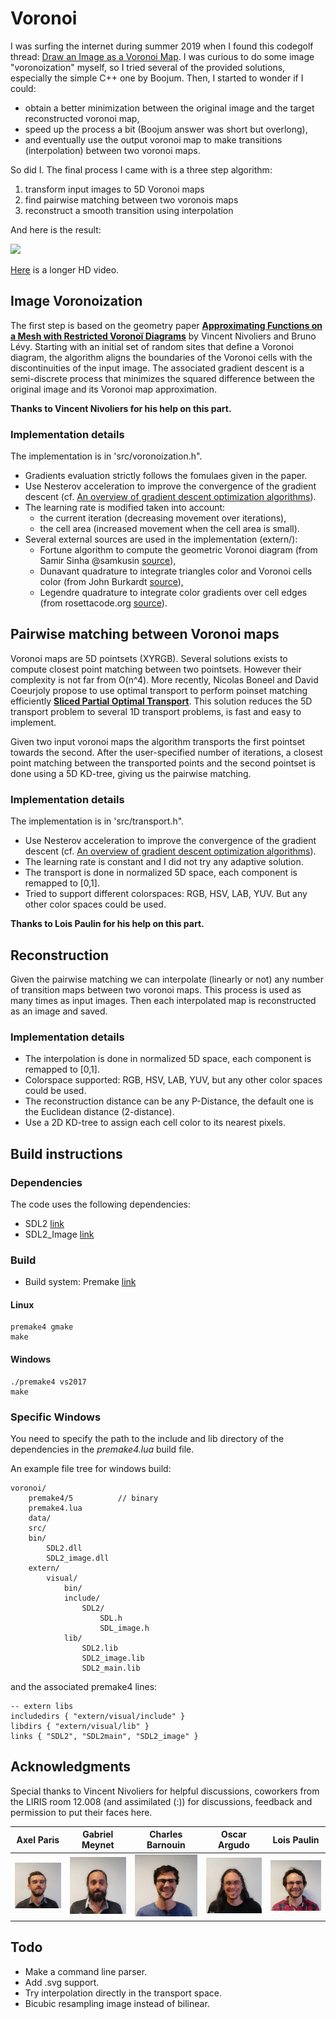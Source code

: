 # Voronoi

I was surfing the internet during summer 2019 when I found this codegolf thread: [Draw an Image as a Voronoi Map](https://codegolf.stackexchange.com/questions/50299/draw-an-image-as-a-voronoi-map). I was curious to do some image "voronoization" myself, so I tried several of the provided solutions, especially the simple C++ one by Boojum. Then, I started to wonder if I could:
- obtain a better minimization between the original image and the target reconstructed voronoi map,
- speed up the process a bit (Boojum answer was short but overlong),
- and eventually use the output voronoi map to make transitions (interpolation) between two voronoi maps. 

So did I. The final process I came with is a three step algorithm:
1. transform input images to 5D Voronoi maps
2. find pairwise matching between two voronois maps
3. reconstruct a smooth transition using interpolation

And here is the result:

![](data/output.gif)

[Here](data/output-lab-small.mp4) is a longer HD video. 

## Image Voronoization
The first step is based on the geometry paper [**Approximating Functions on a Mesh with Restricted Voronoï Diagrams**](http://alice.loria.fr/index.php/publications.html?redirect=0&Paper=VoronoiApprox@2013) by Vincent Nivoliers and Bruno Lévy. Starting with an initial set of random sites that define a Voronoi diagram, the algorithm aligns the boundaries of the Voronoi cells with the discontinuities of the input image. The associated gradient descent is a semi-discrete process that minimizes the squared difference between the original image and its Voronoi map approximation.

**Thanks to Vincent Nivoliers for his help on this part.**

### Implementation details
The implementation is in 'src/voronoization.h".
* Gradients evaluation strictly follows the fomulaes given in the paper.
* Use Nesterov acceleration to improve the convergence of the gradient descent (cf. [An overview of gradient descent optimization algorithms](https://arxiv.org/pdf/1609.04747.pdf)).
* The learning rate is modified taken into account:
    * the current iteration (decreasing movement over iterations),
    * the cell area (increased movement when the cell area is small).
* Several external sources are used in the implementation (extern/):
    * Fortune algorithm to compute the geometric Voronoi diagram (from Samir Sinha @samkusin [source](https://github.com/samkusin/gamelabs/tree/master/voronoi)),
    * Dunavant quadrature to integrate triangles color and Voronoi cells color (from John Burkardt [source](https://people.sc.fsu.edu/~jburkardt/cpp_src/triangle_dunavant_rule/triangle_dunavant_rule.html)),
    * Legendre quadrature to integrate color gradients over cell edges (from rosettacode.org [source](https://rosettacode.org/wiki/Numerical_integration/Gauss-Legendre_Quadrature)).

## Pairwise matching between Voronoi maps
Voronoi maps are 5D pointsets (XYRGB). Several solutions exists to compute closest point matching between two pointsets. However  their complexity is not far from O(n^4). More recently, Nicolas Boneel and David Coeurjoly propose to use optimal transport to perform poinset matching efficiently [**Sliced Partial Optimal Transport**](https://perso.liris.cnrs.fr/nbonneel/spot/).
This solution reduces the 5D transport problem to several 1D transport problems, is fast and easy to implement. 

Given two input voronoi maps the algorithm transports the first pointset towards the second. After the user-specified number of iterations, a closest point matching between the transported points and the second pointset is done using a 5D KD-tree, giving us the pairwise matching. 

### Implementation details
The implementation is in 'src/transport.h".
* Use Nesterov acceleration to improve the convergence of the gradient descent (cf. [An overview of gradient descent optimization algorithms](https://arxiv.org/pdf/1609.04747.pdf)).
* The learning rate is constant and I did not try any adaptive solution.
* The transport is done in normalized 5D space, each component is remapped to [0,1]. 
* Tried to support different colorspaces: RGB, HSV, LAB, YUV. But any other color spaces could be used. 

**Thanks to Lois Paulin for his help on this part.**

## Reconstruction
Given the pairwise matching we can interpolate (linearly or not) any number of transition maps between two voronoi maps. This process is used as many times as input images. Then each interpolated map is reconstructed as an image and saved.

### Implementation details
* The interpolation is done in normalized 5D space, each component is remapped to [0,1]. 
* Colorspace supported: RGB, HSV, LAB, YUV, but any other color spaces could be used. 
* The reconstruction distance can be any P-Distance, the default one is the Euclidean distance (2-distance).
* Use a 2D KD-tree to assign each cell color to its nearest pixels.

## Build instructions 

### Dependencies
The code uses the following dependencies:
* SDL2 [link](https://www.libsdl.org/download-2.0.php)
* SDL2_Image [link](https://www.libsdl.org/projects/SDL_image/)

### Build
* Build system: Premake [link](https://premake.github.io/download.html)

#### Linux
```
premake4 gmake
make
```

#### Windows
```
./premake4 vs2017 
make
```

### Specific Windows
You need to specify the path to the include and lib directory of the dependencies in the *premake4.lua* build file.

An example file tree for windows build:
```
voronoi/
    premake4/5          // binary
    premake4.lua
    data/
    src/
    bin/
        SDL2.dll
        SDL2_image.dll
    extern/
        visual/
            bin/
            include/
                SDL2/
                    SDL.h
                    SDL_image.h
            lib/
                SDL2.lib
                SDL2_image.lib
                SDL2_main.lib
```
and the associated premake4 lines:
```
-- extern libs
includedirs { "extern/visual/include" }
libdirs { "extern/visual/lib" }
links { "SDL2", "SDL2main", "SDL2_image" }
```

## Acknowledgments
Special thanks to Vincent Nivoliers for helpful discussions, coworkers from the LIRIS room 12.008 (and assimilated (:)) for discussions, feedback and permission to put their faces here.

|Axel Paris|Gabriel Meynet|Charles Barnouin|Oscar Argudo|Lois Paulin|
|:---:|:---:|:---:|:---:|:---:|
![](data/voronoi-0.png)|![](data/voronoi-3.png)|![](data/voronoi-2.png)|![](data/voronoi-5.png)|![](data/voronoi-4.png)|

## Todo 
* Make a command line parser.
* Add .svg support.
* Try interpolation directly in the transport space.
* Bicubic resampling image instead of bilinear.
